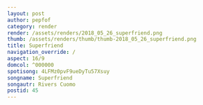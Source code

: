 ```yaml
---
layout: post
author: pepfof
category: render
render: /assets/renders/2018_05_26_superfriend.png
thumb: /assets/renders/thumb/thumb-2018_05_26_superfriend.png
title: Superfriend
navigation_override: /
aspect: 16/9
domcol: ^000000
spotisong: 4LFMz0pvF9ueDyTu57Xsuy
songname: Superfriend
songautr: Rivers Cuomo
postid: 45
---
```


<!--USER BEGIN 1-->

<!--USER END 1-->

<!--more-->
<!--USER BEGIN 2-->

<!--USER END 2-->

